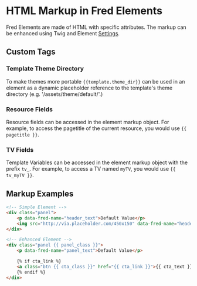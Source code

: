 # HTML Markup in Fred Elements

Fred Elements are made of HTML with specific attributes. The markup can be enhanced using Twig and Element [Settings](options_index.md).

## Custom Tags

### Template Theme Directory

To make themes more portable `{{template.theme_dir}}` can be used in an element as a dynamic placeholder reference to the template's theme directory (e.g. '/assets/theme/default/'.)

### Resource Fields

Resource fields can be accessed in the element markup object. For example, to access the pagetitle of the current resource, you would use `{{ pagetitle }}`.

### TV Fields

Template Variables can be accessed in the element markup object with the prefix `tv_`. For example, to access a TV named `myTV`, you would use `{{ tv_myTV }}`.


## Markup Examples

```html
<!-- Simple Element -->
<div class="panel">
    <p data-fred-name="header_text">Default Value</p>
    <img src="http://via.placeholder.com/450x150" data-fred-name="header_image">
</div>

<!-- Enhanced Element -->
<div class="panel {{ panel_class }}">
    <p data-fred-name="panel_text">Default Value</p>

    {% if cta_link %}
    <a class="btn {{ cta_class }}" href="{{ cta_link }}">{{ cta_text }}</a>
    {% endif %}
</div>
```
